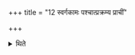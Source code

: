 +++
title = "12 स्वर्गकामः पश्चात्प्रक्रम्य प्राचीं"

+++

<details><summary>थिते</summary>

स्वर्गकामः पश्चात्प्रक्रम्य प्राचीं रीतिं प्रतिपादयेत् १२
</details>

